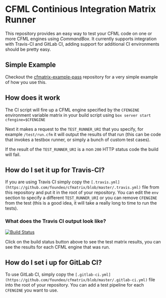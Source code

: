 # CFML Continious Integration Matrix Runner

This repository provides an easy way to test your CFML code on one or more CFML engines using *CommandBox*. It currently supports integration with Travis-CI and GitLab CI, adding support for additional CI environments should be pretty easy.

## Simple Example

Checkout the [cfmatrix-example-pass](https://github.com/foundeo/cfmatrix-example-pass) repository for a very simple example of how you use this.

## How does it work

The CI script will fire up a CFML engine specified by the `CFENGINE` environment variable matrix in your build script using `box server start cfengine=$CFENGINE` 

Next it makes a request to the `TEST_RUNNER_URI` that you specify, for example `/test/run.cfm` it will output the results of that run (this can be code that invokes a testbox runner, or simply a bunch of custom test cases). 

If the result of the `TEST_RUNNER_URI` is a non `200` HTTP status code the build will fail.

## How do I set it up for Travis-CI?

If you are using Travis CI simply copy the `[.travis.yml](https://github.com/foundeo/cfmatrix/blob/master/.travis.yml)` file from this repository and put it in the root of your repository. You can edit the `env` section to specify a different `TEST_RUNNER_URI` or you can remove `CFENGINE` from the test (this is a good idea, it will take a really long to time to run the tests).

### What does the Travis CI output look like?

[![Build Status](https://travis-ci.org/foundeo/cfmatrix.svg?branch=master)](https://travis-ci.org/foundeo/cfmatrix)

Click on the build status button above to see the test matrix results, you can see the results for each CFML engine that was run.

## How do I set i up for GitLab CI?

To use GitLab CI, simply copy the `[.gitlab-ci.yml](https://github.com/foundeo/cfmatrix/blob/master/.gitlab-ci.yml)` file into the root of your repository. You can add a test pipeline for each `CFENGINE` you want to use.




